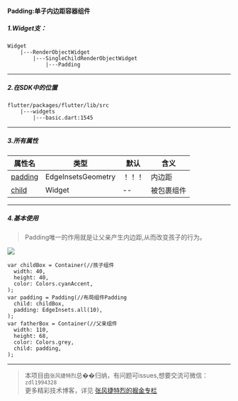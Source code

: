 
#### Padding:单子内边距容器组件

##### 1.Widget支：

```
Widget 
    |---RenderObjectWidget
        |---SingleChildRenderObjectWidget
            |---Padding
```

---

##### 2.在SDK中的位置

```
flutter/packages/flutter/lib/src
    |---widgets
        |---basic.dart:1545
```


---



##### 3.所有属性

属性名 | 类型 | 默认|含义
---|---|---|---
[padding](https://github.com/toly-flutter/flutter_widget_unit/blob/master/Flutter属性集/padding:EdgeInsetsGeometry.md)|EdgeInsetsGeometry|！！！|内边距
[child](null)| Widget|--|被包裹组件

---

##### 4.基本使用
>Padding唯一的作用就是让父亲产生内边距,从而改变孩子的行为。


![](http://user-gold-cdn.xitu.io/2019/7/10/16bdb2f9ed14ab14?w=788&h=240&f=png&s=15602)



```
var childBox = Container(//孩子组件
  width: 40,
  height: 40,
  color: Colors.cyanAccent,
);
var padding = Padding(//布局组件Padding
  child: childBox,
  padding: EdgeInsets.all(10),
);
var fatherBox = Container(//父亲组件
  width: 110,
  height: 68,
  color: Colors.grey,
  child: padding,
);
```



---


>本项目由`张风捷特烈`总��归纳，有问题可issues,想要交流可微信：`zdl1994328`  
更多精彩技术博客，详见 [张风捷特烈的掘金专栏](https://juejin.im/user/5b42c0656fb9a04fe727eb37)